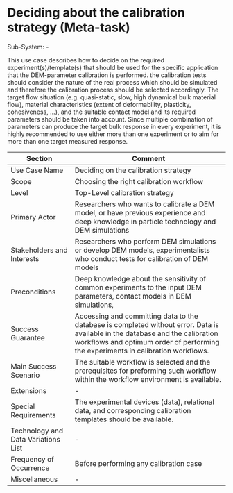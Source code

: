 Deciding about the calibration strategy (Meta-task)  
======================

Sub-System: -

This use case describes how to decide on the required experiment(s)/template(s) that should be used for the specific application that the DEM-parameter calibration is performed. the calibration tests should consider the nature of the real process which should be simulated and therefore the calibration process should be selected accordingly. The target flow situation (e.g. quasi-static, slow, high dynamical bulk material flow), material characteristics (extent of deformability, plasticity, cohesiveness, ...), and the suitable contact model and its required parameters should be taken into account. Since multiple combination of parameters can produce the target bulk response in every experiment, it is highly recommended to use either more than one experiment or to aim for more than one target measured response. 


| Section                             | Comment                                                      |
| ----------------------------------- | ------------------------------------------------------------ |
| Use Case Name                       | Deciding on the calibration strategy                         |
| Scope                               | Choosing the right calibration workflow                      |
| Level                               | Top-Level calibration strategy                               |
| Primary Actor                       | Researchers who wants to calibrate a DEM model, or have previous experience and deep knowledge in particle technology and DEM simulations |
| Stakeholders and Interests          | Researchers who perform DEM simulations or develop DEM models, experimentalists who conduct tests for calibration of DEM models |
| Preconditions                       | Deep knowledge about the sensitivity of common experiments to the input DEM parameters, contact models in DEM simulations, |
| Success Guarantee                   | Accessing and committing data to the database is completed without error. Data is available in the database and the calibration workflows and optimum order of performing the experiments in calibration workflows. |
| Main Success Scenario               | The suitable workflow is selected and the prerequisites for preforming such workflow within the workflow environment is available. |
| Extensions                          | -                                                            |
| Special Requirements                | The experimental devices (data), relational data, and corresponding calibration templates should be available. |
| Technology and Data Variations List | -                                                            |
| Frequency of Occurrence             | Before performing any calibration case                       |
| Miscellaneous                       | -                                                            |
